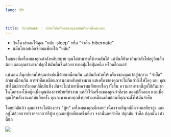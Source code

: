 ```yaml
---
lang: th



title: ประหยัดพลัง : ปล่อยให้เครื่องของคุณหลับหรือจำศีลซะเถอะ
---
```


<ul>
<li>วินโดวส์ยอมให้คุณ "หลับ-sleep" หรือ "จำศีล-hibernate"</li>
<li>แม็คโอเอสเอ๊กซ์ยอมเพียงให้ "หลับ"</li>
</ul>

ในขณะที่เครื่องของคุณกำลังหลับสบาย คุณไม่สามารถใช้งานมันได้ แต่มันก็ยังคงกินกำลังไฟอยู่อีกเล็กน้อย และคุณสามารถปลุกให้มันตื่นขึ้นด้วยการกดปุ่มใดปุ่มหนึ่ง หรือคลิ๊กเมาส์

แน่นอน ลีนุกซ์ยอมให้คุณทำเช่นนี้ด้วยเหมือนกัน แต่มันยังช่วยให้เครื่องของคุณเข้าสู่สภาวะ "จำศีล" ด้วยเหมือนกัน การจำศีลเหมือนการนอนหลับอย่างมาก แต่เครื่องของคุณจะไม่กินกำลังไฟใดๆ เลย คุณทำได้แม้กระทั่งถอดปลั๊กมันทิ้ง มันจะไม่นำพาซึ่งความเสียหายใดๆ ทั้งสิ้น ความสามารถนี้ถูกใช้กันมากในโลกของโน๊ตบุ๊คเมื่อคุณต้องการย้ายที่ทำงาน แค่สั่งให้เครื่องของคุณจำศีลซะ ถอดปลั๊กออก และเมื่อคุณให้พลังงานแก่มันอีกครั้ง คุณจะพานพบทุกสิ่งทุอย่างเหมือนเดิมก่อนที่คุณจะสั่งให้มันจำศีล

โดยปกติแล้ว คุณอาจจะไม่ต้องการ "บู้ท" เครื่องของคุณอีกเลย! เนื่องจากลีนุกซ์มีความเสถียรสูง และอยู่ได้ด้วยการปราศจากการรีบู้ท คุณแค่บู้ทเพียงครั้งเดียว จากนั้นแค่จำศึล ปลุกมัน จำศีล ปลุกมัน เท่านี้แล

<img src="Images/suspend_hibernate_thumb.png" />




